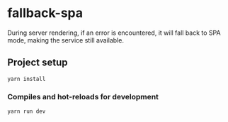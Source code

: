 # fallback-spa

During server rendering, if an error is encountered, it will fall back to SPA mode, making the service still available.

## Project setup
```
yarn install
```

### Compiles and hot-reloads for development
```
yarn run dev
```
